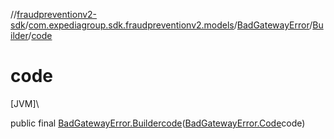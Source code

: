 //[fraudpreventionv2-sdk](../../../../index.md)/[com.expediagroup.sdk.fraudpreventionv2.models](../../index.md)/[BadGatewayError](../index.md)/[Builder](index.md)/[code](code.md)

# code

[JVM]\

public final [BadGatewayError.Builder](index.md)[code](code.md)([BadGatewayError.Code](../-code/index.md)code)
